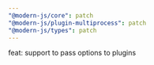 ```yaml
---
"@modern-js/core": patch
"@modern-js/plugin-multiprocess": patch
"@modern-js/types": patch
---
```


feat: support to pass options to plugins

